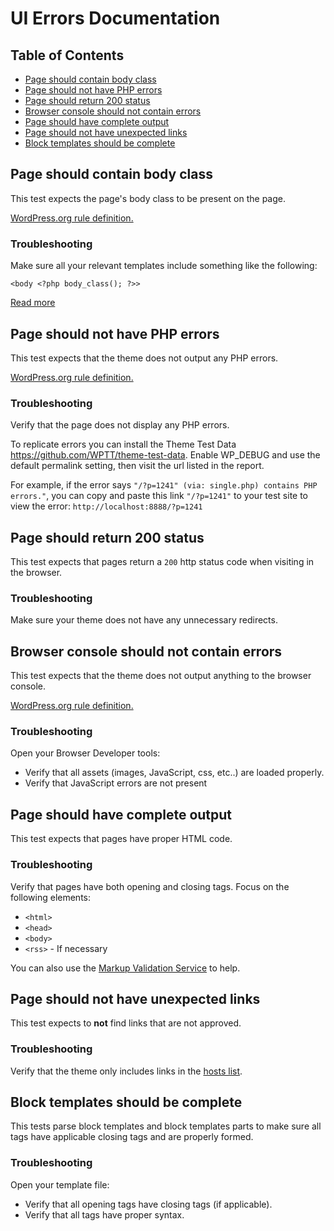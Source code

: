 


# UI Errors Documentation

## Table of Contents

- [Page should contain body class](#page-should-contain-body-class)
- [Page should not have PHP errors](#page-should-not-have-php-errors)
- [Page should return 200 status](#page-should-return-200-status)
- [Browser console should not contain errors](#browser-console-should-not-contain-errors)
- [Page should have complete output](#page-should-have-complete-output)
- [Page should not have unexpected links](#page-should-not-have-unexpected-links)
- [Block templates should be complete](#should-have-complete-templates)

## Page should contain body class 

This test expects the page's body class to be present on the page.

[WordPress.org rule definition.](https://make.wordpress.org/themes/handbook/review/required/#templates)

### Troubleshooting 

Make sure all your relevant templates include something like the following: 

```
<body <?php body_class(); ?>>
```

[Read more](https://developer.wordpress.org/reference/functions/body_class/)

## Page should not have PHP errors

This test expects that the theme does not output any PHP errors.

[WordPress.org rule definition.](https://make.wordpress.org/themes/handbook/review/required/#code)

### Troubleshooting 

Verify that the page does not display any PHP errors.

To replicate errors you can install the Theme Test Data https://github.com/WPTT/theme-test-data.
Enable WP_DEBUG and use the default permalink setting, then visit the url listed in the report.

For example, if the error says `"/?p=1241" (via: single.php) contains PHP errors."`,
you can copy and paste this link `"/?p=1241"` to your test site to view the error: `http://localhost:8888/?p=1241`

## Page should return 200 status

This test expects that pages return a `200` http status code when visiting in the browser.

### Troubleshooting 

Make sure your theme does not have any unnecessary redirects.

## Browser console should not contain errors

This test expects that the theme does not output anything to the browser console.

[WordPress.org rule definition.](https://make.wordpress.org/themes/handbook/review/required/#code)

### Troubleshooting 

Open your Browser Developer tools:
- Verify that all assets (images, JavaScript, css, etc..) are loaded properly.
- Verify that JavaScript errors are not present

## Page should have complete output

This test expects that pages have proper HTML code.

### Troubleshooting 

Verify that pages have both opening and closing tags. Focus on the following elements:

- `<html>`
- `<head>`
- `<body>`
- `<rss>` - If necessary

You can also use the [Markup Validation Service](https://validator.w3.org/) to help.

## Page should not have unexpected links

This test expects to **not** find links that are not approved.

### Troubleshooting 

Verify that the theme only includes links in the [hosts list](https://github.com/WordPress/theme-review-action/blob/trunk/actions/ui-check/tests/e2e/specs/page/unexpected-links/index.js).


## Block templates should be complete

This tests parse block templates and block templates parts to make sure all tags have applicable closing tags and are properly formed.

### Troubleshooting

Open your template file:
- Verify that all opening tags have closing tags (if applicable).
- Verify that all tags have proper syntax.
